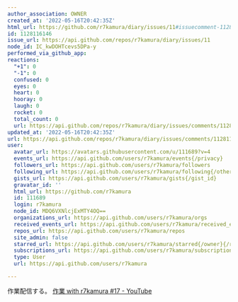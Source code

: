 ```yaml
---
author_association: OWNER
created_at: '2022-05-16T20:42:35Z'
html_url: https://github.com/r7kamura/diary/issues/11#issuecomment-1128116146
id: 1128116146
issue_url: https://api.github.com/repos/r7kamura/diary/issues/11
node_id: IC_kwDOHTcevs5DPa-y
performed_via_github_app: 
reactions:
  "+1": 0
  "-1": 0
  confused: 0
  eyes: 0
  heart: 0
  hooray: 0
  laugh: 0
  rocket: 0
  total_count: 0
  url: https://api.github.com/repos/r7kamura/diary/issues/comments/1128116146/reactions
updated_at: '2022-05-16T20:42:35Z'
url: https://api.github.com/repos/r7kamura/diary/issues/comments/1128116146
user:
  avatar_url: https://avatars.githubusercontent.com/u/111689?v=4
  events_url: https://api.github.com/users/r7kamura/events{/privacy}
  followers_url: https://api.github.com/users/r7kamura/followers
  following_url: https://api.github.com/users/r7kamura/following{/other_user}
  gists_url: https://api.github.com/users/r7kamura/gists{/gist_id}
  gravatar_id: ''
  html_url: https://github.com/r7kamura
  id: 111689
  login: r7kamura
  node_id: MDQ6VXNlcjExMTY4OQ==
  organizations_url: https://api.github.com/users/r7kamura/orgs
  received_events_url: https://api.github.com/users/r7kamura/received_events
  repos_url: https://api.github.com/users/r7kamura/repos
  site_admin: false
  starred_url: https://api.github.com/users/r7kamura/starred{/owner}{/repo}
  subscriptions_url: https://api.github.com/users/r7kamura/subscriptions
  type: User
  url: https://api.github.com/users/r7kamura

---
```

作業配信する。
[作業 with r7kamura #17 - YouTube](https://www.youtube.com/watch?v=0Os38r8twGk&ab_channel=r7kamura)